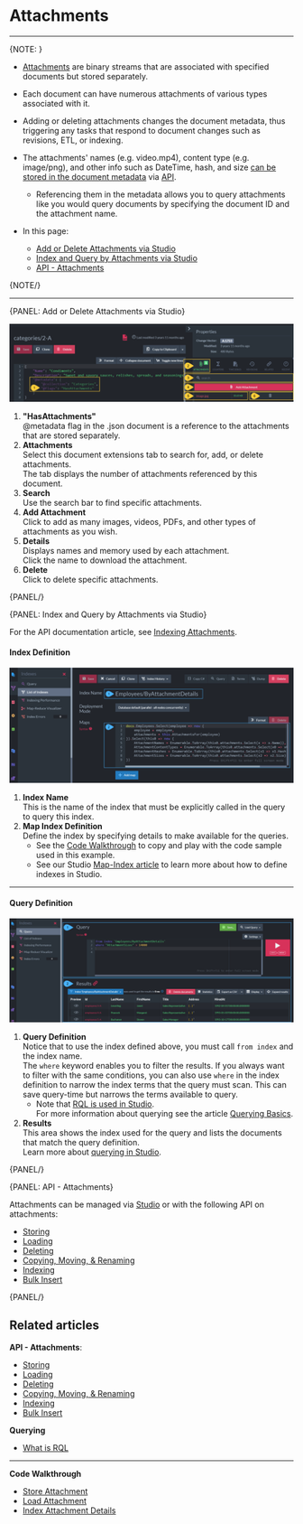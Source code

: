 ﻿# Attachments
---

{NOTE: }

* [Attachments](../../../document-extensions/attachments/what-are-attachments) 
  are binary streams that are associated with specified documents but stored separately.  

* Each document can have numerous attachments of various types associated with it.  

* Adding or deleting attachments changes the document metadata, thus triggering any tasks that respond to document changes
  such as revisions, ETL, or indexing.

* The attachments' names (e.g. video.mp4), content type (e.g. image/png), and other info such as DateTime, hash, and size 
  [can be stored in the document metadata](../../../document-extensions/attachments/what-are-attachments#example-ii) via [API](../../../studio/database/document-extensions/attachments#api---attachments).  
   * Referencing them in the metadata allows you to query attachments like you would query documents by specifying
     the document ID and the attachment name.  

* In this page:  
   * [Add or Delete Attachments via Studio](../../../studio/database/document-extensions/attachments#add-or-delete-attachments-via-studio)
   * [Index and Query by Attachments via Studio](../../../studio/database/document-extensions/attachments#index-and-query-by-attachments-via-studio)
   * [API - Attachments](../../../studio/database/document-extensions/attachments#api---attachments)

{NOTE/}

---

{PANEL: Add or Delete Attachments via Studio}

![Add or Delete Attachments via Studio](images/attachments/add-or-delete-attachments-via-studio.png "Add or Delete Attachments via Studio")

1. **"HasAttachments"**  
   @metadata flag in the .json document is a reference to the attachments that are stored separately.  
2. **Attachments**  
   Select this document extensions tab to search for, add, or delete attachments.  
   The tab displays the number of attachments referenced by this document.  
3. **Search**  
   Use the search bar to find specific attachments.  
4. **Add Attachment**  
   Click to add as many images, videos, PDFs, and other types of attachments as you wish.  
5. **Details**  
   Displays names and memory used by each attachment.  
   Click the name to download the attachment.  
6. **Delete**  
   Click to delete specific attachments. 


{PANEL/}

{PANEL: Index and Query by Attachments via Studio}

For the API documentation article, see [Indexing Attachments](../../../document-extensions/attachments/indexing).

#### Index Definition

![Index by Attachment Details](images/attachments/index-attachment-details.png "Index by Attachment Details")

1. **Index Name**  
   This is the name of the index that must be explicitly called in the query to query this index.
2. **Map Index Definition**  
   Define the index by specifying details to make available for the queries.  
   * See the [Code Walkthrough](https://demo.ravendb.net/demos/csharp/attachments/index-attachment-details#) 
     to copy and play with the code sample used in this example.  
   * See our Studio [Map-Index article](../../../studio/database/indexes/create-map-index) 
     to learn more about how to define indexes in Studio.

---

#### Query Definition

![Query by Index Name](images/attachments/query-by-index-name.png "Query by Index Name")

1. **Query Definition**  
   Notice that to use the index defined above, you must call `from index` and the index name.  
   The `where` keyword enables you to filter the results. If you always want to filter with the same conditions, 
   you can also use `where` in the index definition to narrow the index terms that the query must scan. This can save 
   query-time but narrows the terms available to query.
   * Note that [RQL is used in Studio](../../../indexes/querying/what-is-rql).  
     For more information about querying see the article [Querying Basics](../../../indexes/querying/basics).  
2. **Results**  
   This area shows the index used for the query and lists the documents that match the query definition.  
   Learn more about [querying in Studio](../../../studio/database/queries/query-view).

{PANEL/}

{PANEL: API - Attachments}

Attachments can be managed via [Studio](../../../studio/database/documents/document-view#document-view---actions)
or with the following API on attachments:

* [Storing](../../../document-extensions/attachments/storing)
* [Loading](../../../document-extensions/attachments/loading)
* [Deleting](../../../document-extensions/attachments/deleting)
* [Copying, Moving, & Renaming](../../../document-extensions/attachments/copying-moving-renaming)
* [Indexing](../../../document-extensions/attachments/indexing)
* [Bulk Insert](../../../document-extensions/attachments/bulk-insert)

{PANEL/}

## Related articles

**API - Attachments**:  

* [Storing](../../../document-extensions/attachments/storing)
* [Loading](../../../document-extensions/attachments/loading)
* [Deleting](../../../document-extensions/attachments/deleting)
* [Copying, Moving, & Renaming](../../../document-extensions/attachments/copying-moving-renaming)
* [Indexing](../../../document-extensions/attachments/indexing)
* [Bulk Insert](../../../document-extensions/attachments/bulk-insert)

**Querying**  

* [What is RQL](../../../indexes/querying/what-is-rql)

---

**Code Walkthrough**

- [Store Attachment](https://demo.ravendb.net/demos/csharp/attachments/store-attachment)
- [Load Attachment](https://demo.ravendb.net/demos/csharp/attachments/load-attachment)
- [Index Attachment Details](https://demo.ravendb.net/demos/csharp/attachments/index-attachment-details)
